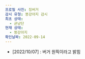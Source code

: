 ```yaml
---
프로필 사진: 징버거
감시 유형: 똥강아지 감시
최초 상태:
  - 균냥단
현재 상태:
  - 똥강아지
확인날짜: 2022-09-14
---
```

- [2022/10/07] : 버거 원픽이라고 밝힘